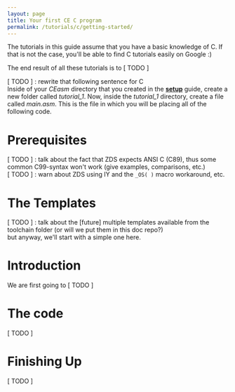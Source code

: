 ```yaml
---
layout: page
title: Your first CE C program
permalink: /tutorials/c/getting-started/
---
```


The tutorials in this guide assume that you have a basic knowledge of C. If that is not the case, you'll be able to find C tutorials easily on Google :)

The end result of all these tutorials is to [ TODO ]

[ TODO ] : rewrite that following sentence for C  
Inside of your *CEasm* directory that you created in the [**setup**]({{site.baseurl}}/setup/asmsetup.html) guide, create a new folder called *tutorial_1*. Now, inside the *tutorial_1* directory, create a file called *main.asm*. This is the file in which you will be placing all of the following code.

# Prerequisites

[ TODO ] : talk about the fact that ZDS expects ANSI C (C89), thus some common C99-syntax won't work (give examples, comparisons, etc.)  
[ TODO ] : warn about ZDS using IY and the `_OS( )` macro workaround, etc.

# The Templates

[ TODO ] : talk about the [future] multiple templates available from the toolchain folder (or will we put them in this doc repo?)  
but anyway, we'll start with a simple one here.

# Introduction

We are first going to [ TODO ]

# The code

[ TODO ]

# Finishing Up

[ TODO ]
